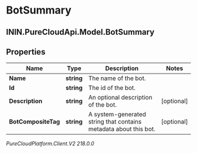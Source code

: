 # BotSummary

## ININ.PureCloudApi.Model.BotSummary

## Properties

|Name | Type | Description | Notes|
|------------ | ------------- | ------------- | -------------|
| **Name** | **string** | The name of the bot. | |
| **Id** | **string** | The id of the bot. | |
| **Description** | **string** | An optional description of the bot. | [optional] |
| **BotCompositeTag** | **string** | A system-generated string that contains metadata about this bot. | [optional] |



_PureCloudPlatform.Client.V2 218.0.0_
